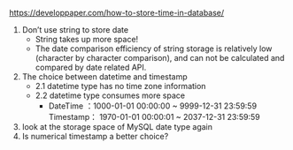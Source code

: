 https://developpaper.com/how-to-store-time-in-database/

1. Don’t use string to store date
   - String takes up more space!
   - The date comparison efficiency of string storage is relatively low (character by character comparison), and can not be calculated and compared by date related API.
2. The choice between datetime and timestamp
    - 2.1 datetime type has no time zone information
    - 2.2 datetime type consumes more space
        - DateTime ：1000-01-01 00:00:00 ~ 9999-12-31 23:59:59
          Timestamp： 1970-01-01 00:00:01 ~ 2037-12-31 23:59:59
3. look at the storage space of MySQL date type again
4. Is numerical timestamp a better choice?